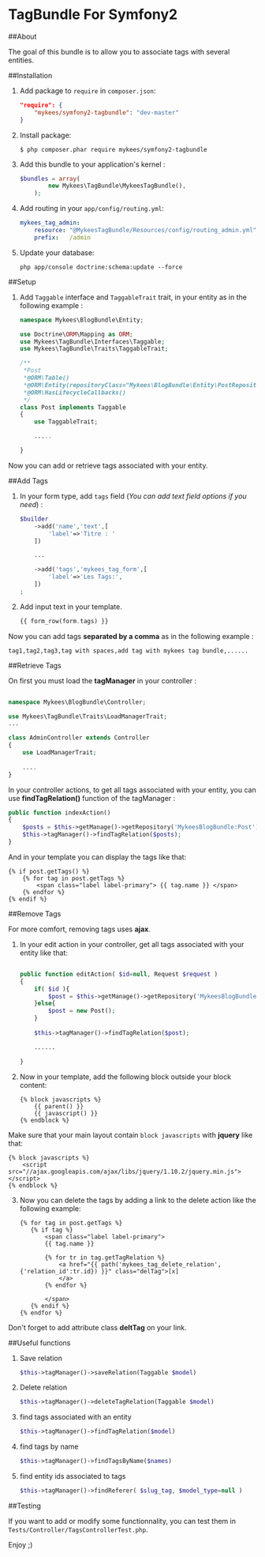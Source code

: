 TagBundle For Symfony2
=========

##About

The goal of this bundle is to allow you to associate tags with several entities.


##Installation

1. Add package to `require` in `composer.json`:

	```json
	"require": {
	    "mykees/symfony2-tagbundle": "dev-master"
	}
	```

2. Install package:

	```
	$ php composer.phar require mykees/symfony2-tagbundle
	```

3. Add this bundle to your application's kernel :

	```php
	$bundles = array(
            new Mykees\TagBundle\MykeesTagBundle(),
        );
	```

4. Add routing in your `app/config/routing.yml`:

	```yml
	mykees_tag_admin:
		resource: "@MykeesTagBundle/Resources/config/routing_admin.yml"
	    prefix:   /admin
	```

5. Update your database:

	```
	php app/console doctrine:schema:update --force
	```


##Setup

1. Add `Taggable` interface and `TaggableTrait` trait, in your entity as in the following example :

	```php
	namespace Mykees\BlogBundle\Entity;

	use Doctrine\ORM\Mapping as ORM;
	use Mykees\TagBundle\Interfaces\Taggable;
	use Mykees\TagBundle\Traits\TaggableTrait;

	/**
	 *Post
	 *@ORM\Table()
	 *@ORM\Entity(repositoryClass="Mykees\BlogBundle\Entity\PostRepository")
	 *@ORM\HasLifecycleCallbacks()
	 */
	class Post implements Taggable
	{
	    use TaggableTrait;

		.....

	}
	```
Now you can add or retrieve tags associated with your entity.


##Add Tags

1. In your form type, add `tags` field (*You can add text field options if you need*) :

	```php
	$builder
        ->add('name','text',[
            'label'=>'Titre : '
        ])

        ...

        ->add('tags','mykees_tag_form',[
            'label'=>'Les Tags:',
        ])
    ;
	```
	
2. Add input text in your template.

	```php
	{{ form_row(form.tags) }}
	```

Now you can add tags **separated by a comma** as in the following example :

```twig
tag1,tag2,tag3,tag with spaces,add tag with mykees tag bundle,......
```


##Retrieve Tags

On first you must load the **tagManager** in your controller :

```php

namespace Mykees\BlogBundle\Controller;

use Mykees\TagBundle\Traits\LoadManagerTrait;
...

class AdminController extends Controller
{
    use LoadManagerTrait;
	
	....
}
```

In your controller actions, to get all tags associated with your entity, you can use **findTagRelation()** function of the tagManager :

```php
public function indexAction()
{
	$posts = $this->getManage()->getRepository('MykeesBlogBundle:Post')->findAll();
	$this->tagManager()->findTagRelation($posts);
}
```

And in your template you can display the tags like that:

```twig
{% if post.getTags() %}
	{% for tag in post.getTags %}
		<span class="label label-primary"> {{ tag.name }} </span>
	{% endfor %}
{% endif %}
```


##Remove Tags

For more comfort, removing tags uses **ajax**.

1. In your edit action in your controller, get all tags associated with your entity like that:

	```php

	public function editAction( $id=null, Request $request )
    {
        if( $id ){
            $post = $this->getManage()->getRepository('MykeesBlogBundle:Post')->find($id);
        }else{
            $post = new Post();
        }
        
        $this->tagManager()->findTagRelation($post);

    	......

	}
    ```

2. Now in your template, add the following block outside your block content:

	```twig
	{% block javascripts %}
	    {{ parent() }}
	    {{ javascript() }}
	{% endblock %}
	```

Make sure that your main layout contain `block javascripts` with **jquery** like that:

```twig
{% block javascripts %}
    <script src="//ajax.googleapis.com/ajax/libs/jquery/1.10.2/jquery.min.js"></script>
{% endblock %}
```

3. Now you can delete the tags by adding a link to the delete action like the following example:

	```twig
	{% for tag in post.getTags %}
       {% if tag %}
           <span class="label label-primary">
           {{ tag.name }}

           {% for tr in tag.getTagRelation %}
               <a href="{{ path('mykees_tag_delete_relation',{'relation_id':tr.id}) }}" class="delTag">[x]
               </a>
           {% endfor %}

           </span>
       {% endif %}
    {% endfor %}
	```
Don't forget to add attribute class **deltTag** on your link.




##Useful functions

1. Save relation
	
	```php
	$this->tagManager()->saveRelation(Taggable $model)
	```

2. Delete relation
	
	```php
	$this->tagManager()->deleteTagRelation(Taggable $model)
	```

3. find tags associated with an entity

	```php
	$this->tagManager()->findTagRelation($model)
	```

4. find tags by name

	```php
	$this->tagManager()->findTagsByName($names)
	```

5. find entity ids associated to tags

	```php
	$this->tagManager()->findReferer( $slug_tag, $model_type=null )
	```



##Testing

If you want to add or modify some functionnality, you can test them in `Tests/Controller/TagsControllerTest.php`.

Enjoy ;)

